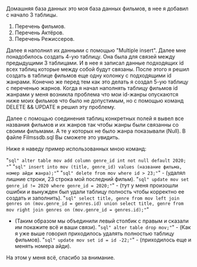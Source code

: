 ﻿Домашняя база данных это моя база данных фильмов, в нее я добавил с начало 3 таблицы.
1. Перечень фильмов.
2. Перечень Актёров.
3. Перечень Режиссеров.

Далее я наполнил их данными с помощью "Multiple insert". Далее мне понадобилось создать 4-ую таблицу.
Она была для связей между предыдущими 3 таблицами. И в нее я записал данные подходящих id всех таблиц
которые между собой будут связаны. После этого я решил создать в таблице фильмов еще одну колонку
с подходящими id жанрами. Конечно же перед тем как это делать я создал 5-ую таблицу с переченью жарнов.
Когда я начал наполнять таблицу фильмов id жанрами у меня возникла проблема что мои id-жанры опускаются
ниже моих фильмов что было не допустимым, но с помощью команд DELETE && UPDATE я решил эту проблему.

Далее с помощью соединения таблиц конкретных полей я вывел все названия фильмов и их жанров так чтобы
жанры были связанны со своими фильмами. А те у которых не было жанра показывали (Null). В файле 
Filmssdb.sql Вы сможете это увидить.

Ниже я наведу пример использованных мною команд:

"```sql"
alter table mov add column genre_id int not null default 2020; "```"
"```sql"
insert into mov (title, genre_id) values (название фильма, номер айди жанра);"```"
"```sql"
delete from mov where id > 23;"```" - (удалял лишние строки, 23 строка мой последний фильм).
"```sql"
update mov set genre_id != 2020 where genre_id = 2020;"```" - (тут у меня произошли ошибки и
вынужден был удали таблицу полность чтобы корректно ее создать и заполнить).
"```sql"
select title, genre from mov left join genres on (mov.genre_id = genres.id) union
select title, genre from mov right join genres on (mov.genre_id = genres.id);"```"
- (Таким образом мы объединили левый столбик с правым и сказали им покажите всё и ваши связи).
"```sql"
alter table drop mov;"```" - (Как я уже выше говорил приходилось удалять полностью таблицу фильмов).
"```sql"
update mov set id = id -22;"```" - (приходилось еще и менять номера айди).


На этом у меня всё, спасибо за внимание.